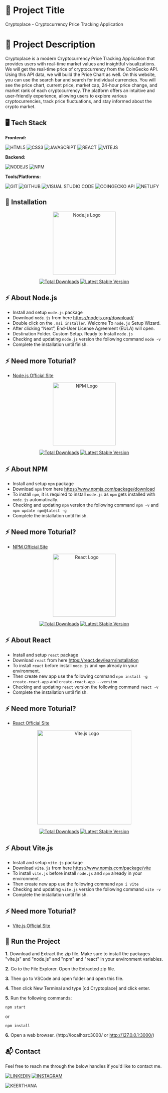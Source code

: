 # 🔗 Project Title
Cryptoplace - Cryptocurrency Price Tracking Application


# 🔗 Project Description
Cryptoplace is a modern Cryptocurrency Price Tracking Application that provides users with real-time market values and insightful visualizations. We will get the real-time price of cryptocurrency from the CoinGecko API. Using this API data, we will build the Price Chart as well. On this website, you can use the search bar and search for individual currencies. You will see the price chart, current price, market cap, 24-hour price change, and market rank of each cryptocurrency. The platform offers an intuitive and user-friendly experience, allowing users to explore various cryptocurrencies, track price fluctuations, and stay informed about the crypto market.


## 🖥️ Tech Stack
**Frontend:**

![HTML5](https://img.shields.io/badge/HTML5-E34F26?style=for-the-badge&logo=html5&logoColor=white)
![CSS3](https://img.shields.io/badge/CSS3-1572B6?style=for-the-badge&logo=css3&logoColor=white)
![JAVASCRIPT](https://img.shields.io/badge/JavaScript-F7DF1E?style=for-the-badge&logo=javascript&logoColor=black)
![REACT](https://img.shields.io/badge/React-20232A?style=for-the-badge&logo=react&logoColor=61DAFB)
![VITEJS](https://img.shields.io/badge/Vite.js-35495E?style=for-the-badge&logo=vite.js&logoColor=4FC08D)

**Backend:**

![NODEJS](https://img.shields.io/badge/Node.js-43853D?style=for-the-badge&logo=node.js&logoColor=white)
![NPM](https://img.shields.io/badge/Npm-100000?style=for-the-badge&logo=npm&logoColor=white)

**Tools/Platforms:**

![GIT](https://img.shields.io/badge/GIT-E44C30?style=for-the-badge&logo=git&logoColor=white)
![GITHUB](https://img.shields.io/badge/GitHub-100000?style=for-the-badge&logo=github&logoColor=white)
![VISUAL STUDIO CODE](https://img.shields.io/badge/Visual_Studio_Code-0078D4?style=for-the-badge&logo=visual%20studio%20code&logoColor=white)
![COINGECKO API](https://img.shields.io/badge/CoinGecko_API-E6007A?style=for-the-badge&logo=coingecko%20api&logoColor=000)
![NETLIFY](https://img.shields.io/badge/Netlify-00C7B7?style=for-the-badge&logo=netlify&logoColor=white)


## 📌 Installation

<p align="center"><a href="https://nodejs.org/en" target="_blank"><img src="https://github.com/keerthanam12/Weather-Forecast-Website/assets/145577874/be6353ab-bad9-4a83-9297-1f828cf650b1" width="200" alt="Node.js Logo"></a></p>

<p align="center">
<a href="https://packagist.org/packages/mouf/nodejs-installer"><img src="https://img.shields.io/packagist/dt/mouf/nodejs-installer" alt="Total Downloads"></a>
<a href="https://packagist.org/packages/mouf/nodejs-installer"><img src="https://img.shields.io/packagist/v/mouf/nodejs-installer" alt="Latest Stable Version"></a>
</p>

## ⚡ About Node.js
  * Install and setup `node.js` package
  * Download `node.js` from here https://nodejs.org/download/
  * Double click on the `.msi installer`. Welcome To `node.js` Setup Wizard.
  * After clicking “Next”, End-User License Agreement (EULA) will open.
  * Destination Folder. Custom Setup. Ready to Install `node.js`
  * Checking and updating `node.js` version the following command `node -v`
  * Complete the installation until finish.

## ⚡ Need more Toturial?
  * [Node.js Official Site](https://nodejs.org/en)

<p align="center"><a href="https://www.npmjs.com/" target="_blank"><img src="https://github.com/keerthanam12/Weather-Forecast-Website/assets/145577874/2cf8cd39-d828-4130-95e8-d57ec8ea2dae" width="200" alt="NPM Logo"></a></p>

<p align="center">
<a href="https://packagist.org/packages/mouf/nodejs-installer"><img src="https://img.shields.io/packagist/dt/mouf/nodejs-installer" alt="Total Downloads"></a>
<a href="https://packagist.org/packages/mouf/nodejs-installer"><img src="https://img.shields.io/packagist/v/mouf/nodejs-installer" alt="Latest Stable Version"></a>
</p>

## ⚡ About NPM
  * Install and setup `npm` package
  * Download `npm` from here https://www.npmjs.com/package/download
  * To install `npm`, it is required to install `node.js` as `npm` gets installed with `node.js` automatically.
  * Checking and updating `npm` version the following command `npm -v` and `npm update npm@latest -g`
  * Complete the installation until finish.

## ⚡ Need more Toturial?
  * [NPM Official Site](https://www.npmjs.com/)

<p align="center"><a href="https://react.dev/" target="_blank"><img src="https://github.com/keerthanam12/Online-Code-Editor/assets/145577874/39e82f16-f543-4865-9702-ec4e502ad67e" width="200" alt="React Logo"></a></p>

<p align="center">
<a href="https://packagist.org/packages/react/react"><img src="https://img.shields.io/packagist/dt/react/react" alt="Total Downloads"></a>
<a href="https://packagist.org/packages/react/react"><img src="https://img.shields.io/packagist/v/react/react" alt="Latest Stable Version"></a>
</p>

## ⚡ About React
  * Install and setup `react` package
  * Download `react` from here https://react.dev/learn/installation
  * To install `react` before install `node.js` and `npm` already in your environment.
  * Then create new app use the following command `npm install -g create-react-app` and `create-react-app --version`
  * Checking and updating `react` version the following command `react -v`
  * Complete the installation until finish.

## ⚡ Need more Toturial?
  * [React Official Site](https://react.dev/)

<p align="center"><a href="https://vite.dev/" target="_blank"><img src="https://github.com/user-attachments/assets/3ee2b80c-0c3f-4987-b1c6-a3e96a0a7d2c" width="300" alt="Vite.js Logo"></a></p>

<p align="center">
<a href="https://packagist.org/packages/pentatrion/vite-bundle"><img src="https://img.shields.io/packagist/dt/pentatrion/vite-bundle" alt="Total Downloads"></a>
<a href="https://packagist.org/packages/pentatrion/vite-bundle"><img src="https://img.shields.io/packagist/v/pentatrion/vite-bundle" alt="Latest Stable Version"></a>
</p>

## ⚡ About Vite.js
  * Install and setup `vite.js` package
  * Download `vite.js` from here https://www.npmjs.com/package/vite
  * To install `vite.js` before install `node.js` and `npm` already in your environment.
  * Then create new app use the following command `npm i vite`
  * Checking and updating `vite.js` version the following command `vite -v`
  * Complete the installation until finish.

## ⚡ Need more Toturial?
  * [Vite.js Official Site](https://vite.dev/)


## 🚀 Run the Project
**1.** Download and Extract the zip file. Make sure to install the packages "vite.js" and "node.js" and "npm" and "react" in your environment variables.

**2.** Go to the File Explorer. Open the Extracted zip file.

**3.** Then go to VSCode and open folder and open this file.

**4.** Then click New Terminal and type [cd Cryptoplace] and click enter. 

**5.** Run the following commands:

```
npm start
```
or
```
npm install
```

**6.** Open a web browser. (http://localhost:3000/ or http://127.0.0.1:3000/)


## 📬 Contact

Feel free to reach me through the below handles if you'd like to contact me.

[![LINKEDIN](https://img.shields.io/badge/LinkedIn-0077B5?style=for-the-badge&logo=linkedin&logoColor=white)](https://www.linkedin.com/in/keerthana-m-083454259)
[![INSTAGRAM](https://img.shields.io/badge/Instagram-E4405F?style=for-the-badge&logo=instagram&logoColor=white)](https://www.instagram.com/keerthana0mohan)

![KEERTHANA](http://ForTheBadge.com/images/badges/built-with-love.svg)
